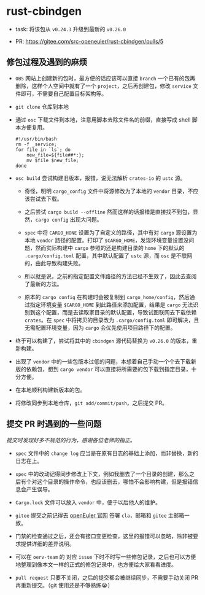 # rust-cbindgen

- task: 将该包从 `v0.24.3` 升级到最新的 `v0.26.0`

- PR: https://gitee.com/src-openeuler/rust-cbindgen/pulls/5

## 修包过程及遇到的麻烦

- `OBS` 网站上创建新的包时，最方便的话应该可以直接 `branch` 一个已有的包再删除，这样个人空间中就有了一个 `project`，之后再创建包，修改 `service` 文件即可，不需要自己配置目标架构等。

- `git clone` 仓库到本地

- 通过 `osc` 下载文件到本地，注意用脚本去除文件名的前缀，直接写成 shell 脚本方便复用。
    ```shell
    #!/usr/bin/bash
    rm -f _service;
    for file in `ls`; do
        new_file=${file##*:};
        mv $file $new_file;
    done
    ```

- `osc build` 尝试构建旧版本，报错，说无法解析 `crates-io` 的 `ustc` 源。

    - 奇怪，明明 `cargo_config` 文件中将源修改为了本地的 `vendor` 目录，不应该尝试去下载。

    - 之后尝试 `cargo build --offline` 然而这样的话报错是直接找不到包，显然，`cargo config` 出现大问题。

    - `spec` 中将 `CARGO_HONE` 设置为了自定义的路径，其中有对 `cargo` 源设置为本地 `vendor` 路径的配置。打印了 `$CARGO_HOME`，发现环境变量设置没问题，然而实际构建中 `cargo` 参照的还是构建目录的 `home` 下的默认的 `.cargo/config.toml` 配置，其中默认配置了 `ustc` 源，而 `osc` 是不联网的，由此导致构建失败。

    - 所以就是说，之前的指定配置文件路径的方法已经不生效了，因此去查阅了最新的方法。

    - 原本的 `cargo config` 在构建时会被复制到 `cargo_home/config`，然后通过指定环境变量 `$CARGO_HOME` 到此路径来添加配置，结果是 `cargo` 无法识别到这个配置，而是去读取家目录的默认配置，导致试图联网去下载依赖 `crates`。在 `spec` 中将拷贝的目录改为 `.cargo/config.toml` 即可解决，且无需配置环境变量，因为 `cargo` 会优先使用项目路径下的配置。

- 终于可以构建了，尝试将其中的 `cbindgen` 源代码替换为 `v0.26.0` 的版本，重新构建。

- 出现了 `vendor` 中的一些包版本过低的问题，本想着自己手动一个个去下载新版的依赖包，想到 `cargo vendor` 可以直接将所需要的包下载到指定目录，十分方便。

- 在本地顺利构建新版本的包。

- 将修改同步到本地仓库，`git add/commit/push`，之后提交 PR。

## 提交 PR 时遇到的一些问题

*提交时发现好多不规范的行为，感谢各位老师的指正。*

- `spec` 文件中的 `change log` 应当是在原有日志的基础上添加，而非替换，新的日志在上。

- `spec` 中的改动记得同步修改上下文，例如我删去了一个目录的创建，那么之后有个对这个目录的操作命令，也应该删去，哪怕不会影响构建，但是报错信息会产生误导。

- `Cargo.lock` 文件可以放入 `vendor` 中，便于以后他人的维护。

- `gitee` 提交之前记得去 [openEuler 官网](https://www.openeuler.org/zh/) 签署 `cla`，邮箱和 `gitee` 主邮箱一致。

- 门禁的检查通过之后，还会有接口变更检查，这里的报错可以忽略，除非被要求提供详细的差异说明。

- 可以在 `oerv-team` 的 对应 `issue` 下时不时写一些修包记录，之后也可以方便地整理到像本文一样的正式的修包记录中，也方便给大家看看进度。

- `pull request` 只要不关闭，之后的提交都会被继续同步，不需要手动关闭 PR 再重新提交。（git 使用还是不够熟练😭）


